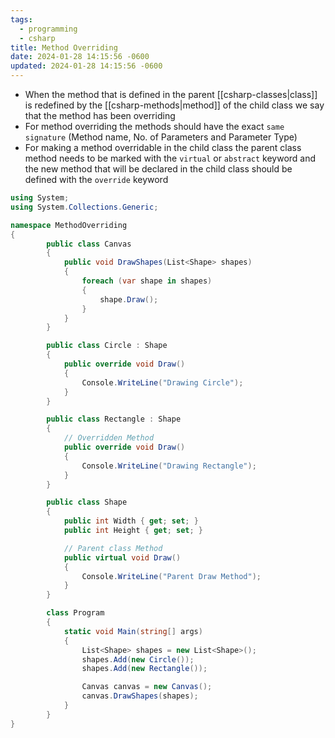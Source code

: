 ```yaml
---
tags:
  - programming
  - csharp
title: Method Overriding
date: 2024-01-28 14:15:56 -0600
updated: 2024-01-28 14:15:56 -0600
---
```


* When the method that is defined in the parent [[csharp-classes|class]] is redefined by the [[csharp-methods|method]] of the child class we say that the method has been overriding
* For method overriding the methods should have the exact `same signature` (Method name, No. of Parameters and Parameter Type)
* For making a method overridable in the child class the parent class method needs to be marked with the `virtual` or `abstract` keyword and the new method that will  be declared in the child class should be defined with the `override` keyword

````csharp
using System;
using System.Collections.Generic;

namespace MethodOverriding
{
		public class Canvas
		{
			public void DrawShapes(List<Shape> shapes)
			{
				foreach (var shape in shapes)
				{
					shape.Draw();
				}
			}
		}

		public class Circle : Shape
		{
			public override void Draw()
			{
				Console.WriteLine("Drawing Circle");
			}
		}

		public class Rectangle : Shape
		{
			// Overridden Method
			public override void Draw()
			{
				Console.WriteLine("Drawing Rectangle");
			}
		}

		public class Shape
		{
			public int Width { get; set; }
			public int Height { get; set; }

			// Parent class Method
			public virtual void Draw()
			{
				Console.WriteLine("Parent Draw Method");
			}
		}		

		class Program
		{
			static void Main(string[] args)
			{
				List<Shape> shapes = new List<Shape>();
				shapes.Add(new Circle());
				shapes.Add(new Rectangle());

				Canvas canvas = new Canvas();
				canvas.DrawShapes(shapes);
			}
		}
}
````
